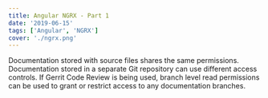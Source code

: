 ```yaml
---
title: Angular NGRX - Part 1
date: '2019-06-15'
tags: ['Angular', 'NGRX']
cover: './ngrx.png'
---
```


Documentation stored with source files shares the same permissions.
Documentation stored in a separate Git repository can use different
access controls. If Gerrit Code Review is being used, branch level
read permissions can be used to grant or restrict access to any
documentation branches.
